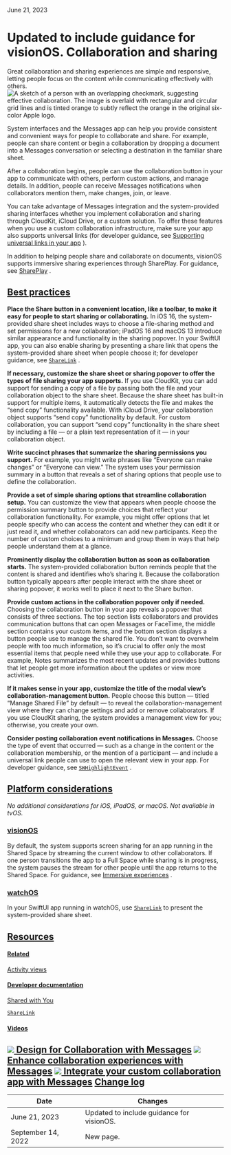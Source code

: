 June 21, 2023

 Updated to include guidance for visionOS. Collaboration and sharing
=========================

Great collaboration and sharing experiences are simple and responsive, letting people focus on the content while communicating effectively with others.![A sketch of a person with an overlapping checkmark, suggesting effective collaboration. The image is overlaid with rectangular and circular grid lines and is tinted orange to subtly reflect the orange in the original six-color Apple logo.](https://docs-assets.developer.apple.com/published/ff23fbfe77df77f6bd5dd710a474b15b/patterns-collaboration-and-sharing-intro@2x.png)

System interfaces and the Messages app can help you provide consistent and convenient ways for people to collaborate and share. For example, people can share content or begin a collaboration by dropping a document into a Messages conversation or selecting a destination in the familiar share sheet.

After a collaboration begins, people can use the collaboration button in your app to communicate with others, perform custom actions, and manage details. In addition, people can receive Messages notifications when collaborators mention them, make changes, join, or leave.

You can take advantage of Messages integration and the system-provided sharing interfaces whether you implement collaboration and sharing through CloudKit, iCloud Drive, or a custom solution. To offer these features when you use a custom collaboration infrastructure, make sure your app also supports universal links (for developer guidance, see [Supporting universal links in your app](/documentation/Xcode/supporting-universal-links-in-your-app)
).

In addition to helping people share and collaborate on documents, visionOS supports immersive sharing experiences through SharePlay. For guidance, see [SharePlay](/design/human-interface-guidelines/shareplay)
.

[Best practices](/design/human-interface-guidelines/collaboration-and-sharing#Best-practices)
---------------------------------------------------------------------------------------------

**Place the Share button in a convenient location, like a toolbar, to make it easy for people to start sharing or collaborating.** In iOS 16, the system-provided share sheet includes ways to choose a file-sharing method and set permissions for a new collaboration; iPadOS 16 and macOS 13 introduce similar appearance and functionality in the sharing popover. In your SwiftUI app, you can also enable sharing by presenting a share link that opens the system-provided share sheet when people choose it; for developer guidance, see [`ShareLink`](/documentation/SwiftUI/ShareLink)
.

**If necessary, customize the share sheet or sharing popover to offer the types of file sharing your app supports.** If you use CloudKit, you can add support for sending a copy of a file by passing both the file and your collaboration object to the share sheet. Because the share sheet has built-in support for multiple items, it automatically detects the file and makes the “send copy” functionality available. With iCloud Drive, your collaboration object supports “send copy” functionality by default. For custom collaboration, you can support “send copy” functionality in the share sheet by including a file — or a plain text representation of it — in your collaboration object.

**Write succinct phrases that summarize the sharing permissions you support.** For example, you might write phrases like “Everyone can make changes” or “Everyone can view.” The system uses your permission summary in a button that reveals a set of sharing options that people use to define the collaboration.

**Provide a set of simple sharing options that streamline collaboration setup.** You can customize the view that appears when people choose the permission summary button to provide choices that reflect your collaboration functionality. For example, you might offer options that let people specify who can access the content and whether they can edit it or just read it, and whether collaborators can add new participants. Keep the number of custom choices to a minimum and group them in ways that help people understand them at a glance.

**Prominently display the collaboration button as soon as collaboration starts.** The system-provided collaboration button reminds people that the content is shared and identifies who’s sharing it. Because the collaboration button typically appears after people interact with the share sheet or sharing popover, it works well to place it next to the Share button.

**Provide custom actions in the collaboration popover only if needed.** Choosing the collaboration button in your app reveals a popover that consists of three sections. The top section lists collaborators and provides communication buttons that can open Messages or FaceTime, the middle section contains your custom items, and the bottom section displays a button people use to manage the shared file. You don’t want to overwhelm people with too much information, so it’s crucial to offer only the most essential items that people need while they use your app to collaborate. For example, Notes summarizes the most recent updates and provides buttons that let people get more information about the updates or view more activities.

**If it makes sense in your app, customize the title of the modal view’s collaboration-management button.** People choose this button — titled “Manage Shared File” by default — to reveal the collaboration-management view where they can change settings and add or remove collaborators. If you use CloudKit sharing, the system provides a management view for you; otherwise, you create your own.

**Consider posting collaboration event notifications in Messages.** Choose the type of event that occurred — such as a change in the content or the collaboration membership, or the mention of a participant — and include a universal link people can use to open the relevant view in your app. For developer guidance, see [`SWHighlightEvent`](/documentation/sharedwithyou/swhighlightevent)
.

[Platform considerations](/design/human-interface-guidelines/collaboration-and-sharing#Platform-considerations)
---------------------------------------------------------------------------------------------------------------

*No additional considerations for iOS, iPadOS, or macOS. Not available in tvOS.*

### [visionOS](/design/human-interface-guidelines/collaboration-and-sharing#visionOS)

By default, the system supports screen sharing for an app running in the Shared Space by streaming the current window to other collaborators. If one person transitions the app to a Full Space while sharing is in progress, the system pauses the stream for other people until the app returns to the Shared Space. For guidance, see [Immersive experiences](/design/human-interface-guidelines/immersive-experiences)
.

### [watchOS](/design/human-interface-guidelines/collaboration-and-sharing#watchOS)

In your SwiftUI app running in watchOS, use [`ShareLink`](/documentation/SwiftUI/ShareLink)
 to present the system-provided share sheet.

[Resources](/design/human-interface-guidelines/collaboration-and-sharing#Resources)
-----------------------------------------------------------------------------------

#### [Related](/design/human-interface-guidelines/collaboration-and-sharing#Related)

[Activity views](/design/human-interface-guidelines/activity-views)


#### [Developer documentation](/design/human-interface-guidelines/collaboration-and-sharing#Developer-documentation)

[Shared with You](/documentation/sharedwithyou)


[`ShareLink`](/documentation/SwiftUI/ShareLink)


#### [Videos](/design/human-interface-guidelines/collaboration-and-sharing#Videos)

[![](https://devimages-cdn.apple.com/wwdc-services/images/124/74342B30-92E9-48F3-B0F2-6E42C8FD9391/6506_wide_250x141_1x.jpg) Design for Collaboration with Messages](https://developer.apple.com/videos/play/wwdc2022/10015) 
[![](https://devimages-cdn.apple.com/wwdc-services/images/124/9785075B-13E9-4631-AD74-77B814019BF4/6589_wide_250x141_1x.jpg) Enhance collaboration experiences with Messages](https://developer.apple.com/videos/play/wwdc2022/10095) 
[![](https://devimages-cdn.apple.com/wwdc-services/images/124/39FE3E81-AB11-4FEE-AE05-37951E2ADB12/6587_wide_250x141_1x.jpg) Integrate your custom collaboration app with Messages](https://developer.apple.com/videos/play/wwdc2022/10093) 
[Change log](/design/human-interface-guidelines/collaboration-and-sharing#Change-log)
-------------------------------------------------------------------------------------



| Date | Changes |
| --- | --- |
| June 21, 2023 | Updated to include guidance for visionOS. |
| September 14, 2022 | New page. |


